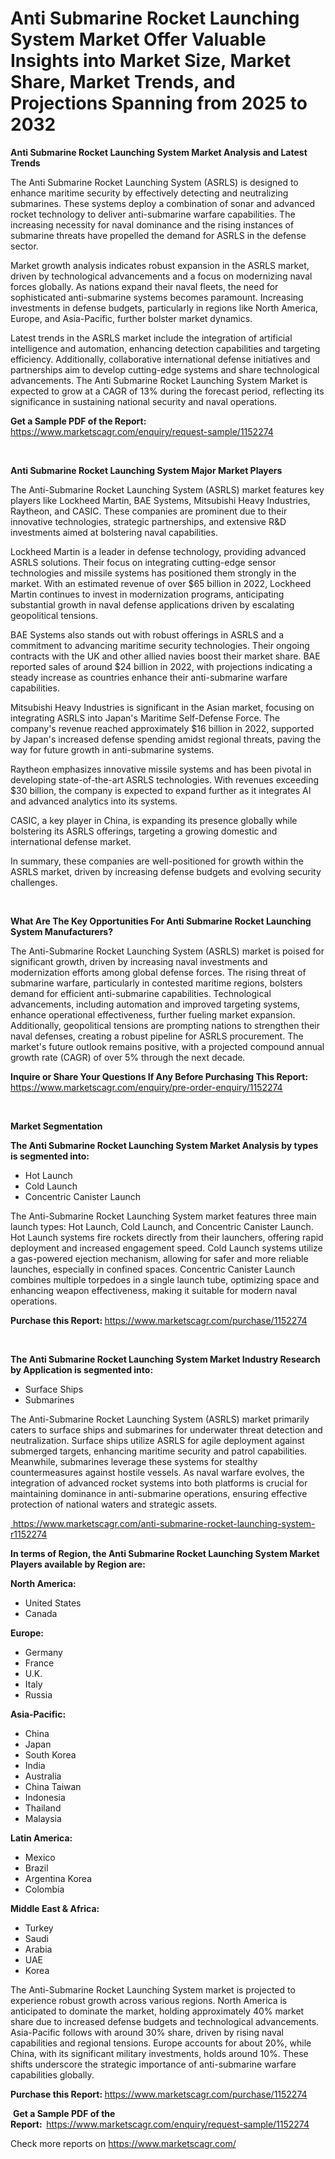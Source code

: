 <p><h1>Anti Submarine Rocket Launching System Market Offer Valuable Insights into Market Size, Market Share, Market Trends, and Projections Spanning from 2025 to 2032</h1></p><p><strong>Anti Submarine Rocket Launching System Market Analysis and Latest Trends</strong></p>
<p><p>The Anti Submarine Rocket Launching System (ASRLS) is designed to enhance maritime security by effectively detecting and neutralizing submarines. These systems deploy a combination of sonar and advanced rocket technology to deliver anti-submarine warfare capabilities. The increasing necessity for naval dominance and the rising instances of submarine threats have propelled the demand for ASRLS in the defense sector.</p><p>Market growth analysis indicates robust expansion in the ASRLS market, driven by technological advancements and a focus on modernizing naval forces globally. As nations expand their naval fleets, the need for sophisticated anti-submarine systems becomes paramount. Increasing investments in defense budgets, particularly in regions like North America, Europe, and Asia-Pacific, further bolster market dynamics.</p><p>Latest trends in the ASRLS market include the integration of artificial intelligence and automation, enhancing detection capabilities and targeting efficiency. Additionally, collaborative international defense initiatives and partnerships aim to develop cutting-edge systems and share technological advancements. The Anti Submarine Rocket Launching System Market is expected to grow at a CAGR of 13% during the forecast period, reflecting its significance in sustaining national security and naval operations.</p></p>
<p><strong>Get a Sample PDF of the Report:&nbsp;</strong> <a href="https://www.marketscagr.com/enquiry/request-sample/1152274?utm_campaign=2749&utm_medium=2&utm_source=Github&utm_content=ia&utm_term=28022025&utm_id=anti-submarine-rocket-launching-system">https://www.marketscagr.com/enquiry/request-sample/1152274</a></p>
<p>&nbsp;</p>
<p><strong>Anti Submarine Rocket Launching System Major Market Players</strong></p>
<p><p>The Anti-Submarine Rocket Launching System (ASRLS) market features key players like Lockheed Martin, BAE Systems, Mitsubishi Heavy Industries, Raytheon, and CASIC. These companies are prominent due to their innovative technologies, strategic partnerships, and extensive R&D investments aimed at bolstering naval capabilities.</p><p>Lockheed Martin is a leader in defense technology, providing advanced ASRLS solutions. Their focus on integrating cutting-edge sensor technologies and missile systems has positioned them strongly in the market. With an estimated revenue of over $65 billion in 2022, Lockheed Martin continues to invest in modernization programs, anticipating substantial growth in naval defense applications driven by escalating geopolitical tensions.</p><p>BAE Systems also stands out with robust offerings in ASRLS and a commitment to advancing maritime security technologies. Their ongoing contracts with the UK and other allied navies boost their market share. BAE reported sales of around $24 billion in 2022, with projections indicating a steady increase as countries enhance their anti-submarine warfare capabilities.</p><p>Mitsubishi Heavy Industries is significant in the Asian market, focusing on integrating ASRLS into Japan's Maritime Self-Defense Force. The company's revenue reached approximately $16 billion in 2022, supported by Japan's increased defense spending amidst regional threats, paving the way for future growth in anti-submarine systems.</p><p>Raytheon emphasizes innovative missile systems and has been pivotal in developing state-of-the-art ASRLS technologies. With revenues exceeding $30 billion, the company is expected to expand further as it integrates AI and advanced analytics into its systems. </p><p>CASIC, a key player in China, is expanding its presence globally while bolstering its ASRLS offerings, targeting a growing domestic and international defense market.</p><p>In summary, these companies are well-positioned for growth within the ASRLS market, driven by increasing defense budgets and evolving security challenges.</p></p>
<p>&nbsp;</p>
<p><strong>What Are The Key Opportunities For Anti Submarine Rocket Launching System Manufacturers?</strong></p>
<p><p>The Anti-Submarine Rocket Launching System (ASRLS) market is poised for significant growth, driven by increasing naval investments and modernization efforts among global defense forces. The rising threat of submarine warfare, particularly in contested maritime regions, bolsters demand for efficient anti-submarine capabilities. Technological advancements, including automation and improved targeting systems, enhance operational effectiveness, further fueling market expansion. Additionally, geopolitical tensions are prompting nations to strengthen their naval defenses, creating a robust pipeline for ASRLS procurement. The market's future outlook remains positive, with a projected compound annual growth rate (CAGR) of over 5% through the next decade.</p></p>
<p><strong>Inquire or Share Your Questions If Any Before Purchasing This Report:</strong> <a href="https://www.marketscagr.com/enquiry/pre-order-enquiry/1152274?utm_campaign=2749&utm_medium=2&utm_source=Github&utm_content=ia&utm_term=28022025&utm_id=anti-submarine-rocket-launching-system">https://www.marketscagr.com/enquiry/pre-order-enquiry/1152274</a></p>
<p>&nbsp;</p>
<p><strong>Market Segmentation</strong></p>
<p><strong>The Anti Submarine Rocket Launching System Market Analysis by types is segmented into:</strong></p>
<p><ul><li>Hot Launch</li><li>Cold Launch</li><li>Concentric Canister Launch</li></ul></p>
<p><p>The Anti-Submarine Rocket Launching System market features three main launch types: Hot Launch, Cold Launch, and Concentric Canister Launch. Hot Launch systems fire rockets directly from their launchers, offering rapid deployment and increased engagement speed. Cold Launch systems utilize a gas-powered ejection mechanism, allowing for safer and more reliable launches, especially in confined spaces. Concentric Canister Launch combines multiple torpedoes in a single launch tube, optimizing space and enhancing weapon effectiveness, making it suitable for modern naval operations.</p></p>
<p><strong>Purchase this Report:&nbsp;</strong><a href="https://www.marketscagr.com/purchase/1152274?utm_campaign=2749&utm_medium=2&utm_source=Github&utm_content=ia&utm_term=28022025&utm_id=anti-submarine-rocket-launching-system">https://www.marketscagr.com/purchase/1152274</a></p>
<p>&nbsp;</p>
<p><strong>The Anti Submarine Rocket Launching System Market Industry Research by Application is segmented into:</strong></p>
<p><ul><li>Surface Ships</li><li>Submarines</li></ul></p>
<p><p>The Anti-Submarine Rocket Launching System (ASRLS) market primarily caters to surface ships and submarines for underwater threat detection and neutralization. Surface ships utilize ASRLS for agile deployment against submerged targets, enhancing maritime security and patrol capabilities. Meanwhile, submarines leverage these systems for stealthy countermeasures against hostile vessels. As naval warfare evolves, the integration of advanced rocket systems into both platforms is crucial for maintaining dominance in anti-submarine operations, ensuring effective protection of national waters and strategic assets.</p></p>
<p><a href="https://www.marketscagr.com/anti-submarine-rocket-launching-system-r1152274?utm_campaign=2749&utm_medium=2&utm_source=Github&utm_content=ia&utm_term=28022025&utm_id=anti-submarine-rocket-launching-system">&nbsp;https://www.marketscagr.com/anti-submarine-rocket-launching-system-r1152274</a></p>
<p><strong>In terms of Region, the Anti Submarine Rocket Launching System Market Players available by Region are:</strong></p>
<p>
    <p> <strong> North America: </strong>
        <ul>
            <li>United States</li>
            <li>Canada</li>
        </ul>
        </p> 
    <p> <strong> Europe: </strong>
        <ul>
            <li>Germany</li>
            <li>France</li>
            <li>U.K.</li>
            <li>Italy</li>
            <li>Russia</li>
        </ul>
        </p> 
    <p> <strong> Asia-Pacific: </strong>
        <ul>
            <li>China</li>
            <li>Japan</li>
            <li>South Korea</li>
            <li>India</li>
            <li>Australia</li>
            <li>China Taiwan</li>
            <li>Indonesia</li>
            <li>Thailand</li>
            <li>Malaysia</li>
        </ul>
        </p> 
    <p> <strong> Latin America: </strong>
        <ul>
            <li>Mexico</li>
            <li>Brazil</li>
            <li>Argentina Korea</li>
            <li>Colombia</li>
        </ul>
        </p> 
    <p> <strong> Middle East & Africa: </strong>
        <ul>
            <li>Turkey</li>
            <li>Saudi</li>
            <li>Arabia</li>
            <li>UAE</li>
            <li>Korea</li>
        </ul>
    </p>
    </p>
<p><p>The Anti-Submarine Rocket Launching System market is projected to experience robust growth across various regions. North America is anticipated to dominate the market, holding approximately 40% market share due to increased defense budgets and technological advancements. Asia-Pacific follows with around 30% share, driven by rising naval capabilities and regional tensions. Europe accounts for about 20%, while China, with its significant military investments, holds around 10%. These shifts underscore the strategic importance of anti-submarine warfare capabilities globally.</p></p>
<p><strong>Purchase this Report: </strong><a href="https://www.marketscagr.com/purchase/1152274?utm_campaign=2749&utm_medium=2&utm_source=Github&utm_content=ia&utm_term=28022025&utm_id=anti-submarine-rocket-launching-system">https://www.marketscagr.com/purchase/1152274</a></p>
<p>&nbsp;<strong>Get a Sample PDF of the Report:&nbsp;&nbsp;</strong><a href="https://www.marketscagr.com/enquiry/request-sample/1152274?utm_campaign=2749&utm_medium=2&utm_source=Github&utm_content=ia&utm_term=28022025&utm_id=anti-submarine-rocket-launching-system">https://www.marketscagr.com/enquiry/request-sample/1152274</a></p>
<p><strong></strong></p>
<p>Check more reports on <a href="https://www.marketscagr.com/?utm_campaign=2749&utm_medium=2&utm_source=Github&utm_content=ia&utm_term=28022025&utm_id=anti-submarine-rocket-launching-system">https://www.marketscagr.com/</a></p>
